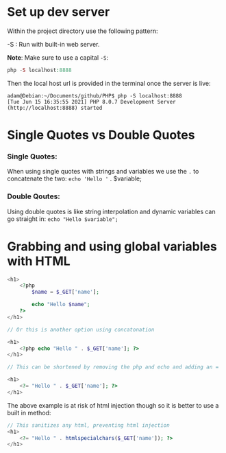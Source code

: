 # Set up dev server

Within the project directory use the following pattern:

-S <addr>:<port> Run with built-in web server.

**Note**: Make sure to use a capital `-S`:

```php
php -S localhost:8888
```

Then the local host url is provided in the terminal once the server is live:

```
adam@Debian:~/Documents/github/PHP$ php -S localhost:8888
[Tue Jun 15 16:35:55 2021] PHP 8.0.7 Development Server (http://localhost:8888) started
```

# Single Quotes vs Double Quotes

### Single Quotes:

When using single quotes with strings and variables we use the `.` to concatenate the two:
`echo 'Hello '` . $variable;

### Double Qoutes:

Using double quotes is like string interpolation and dynamic variables can go straight in:
`echo "Hello $variable";`

# Grabbing and using global variables with HTML

```php
<h1>
    <?php
        $name = $_GET['name'];

        echo "Hello $name";
    ?>
</h1>

// Or this is another option using concatonation

<h1>
    <?php echo "Hello " . $_GET['name']; ?>
</h1>

// This can be shortened by removing the php and echo and adding an =

<h1>
    <?= "Hello " . $_GET['name']; ?>
</h1>

```

The above example is at risk of html injection though so it is better to use a built in method:

```php
// This sanitizes any html, preventing html injection
<h1>
    <?= "Hello " . htmlspecialchars($_GET['name']); ?>
</h1>

```
